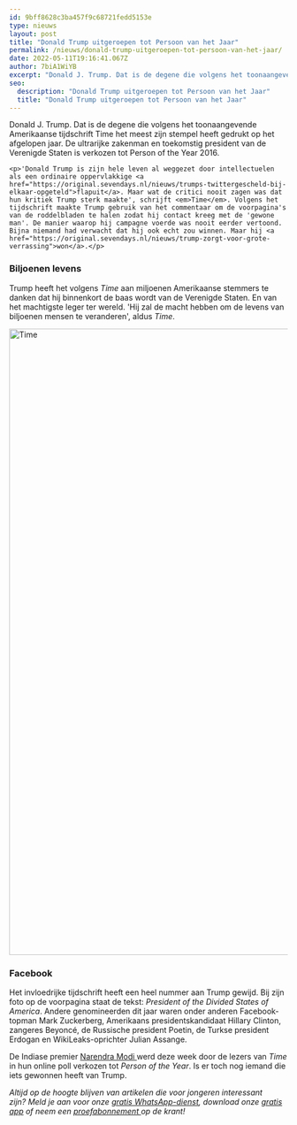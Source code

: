 ```yaml
---
id: 9bff8628c3ba457f9c68721fedd5153e
type: nieuws
layout: post
title: "Donald Trump uitgeroepen tot Persoon van het Jaar"
permalink: /nieuws/donald-trump-uitgeroepen-tot-persoon-van-het-jaar/
date: 2022-05-11T19:16:41.067Z
author: 7biA1WiYB
excerpt: "Donald J. Trump. Dat is de degene die volgens het toonaangevende Amerikaanse tijdschrift Time het meest zijn stempel heeft gedrukt op het afgelopen jaar. De ultrarijke zakenman en toekomstig president van de Verenigde Staten is verkozen tot Person of the Year 2016.  "
seo:
  description: "Donald Trump uitgeroepen tot Persoon van het Jaar"
  title: "Donald Trump uitgeroepen tot Persoon van het Jaar"
---
```

Donald J. Trump. Dat is de degene die volgens het toonaangevende Amerikaanse tijdschrift Time het meest zijn stempel heeft gedrukt op het afgelopen jaar. De ultrarijke zakenman en toekomstig president van de Verenigde Staten is verkozen tot Person of the Year 2016.  

    <p>'Donald Trump is zijn hele leven al weggezet door intellectuelen als een ordinaire oppervlakkige <a href="https://original.sevendays.nl/nieuws/trumps-twittergescheld-bij-elkaar-opgeteld">flapuit</a>. Maar wat de critici nooit zagen was dat hun kritiek Trump sterk maakte', schrijft <em>Time</em>. Volgens het tijdschrift maakte Trump gebruik van het commentaar om de voorpagina's van de roddelbladen te halen zodat hij contact kreeg met de 'gewone man'. De manier waarop hij campagne voerde was nooit eerder vertoond. Bijna niemand had verwacht dat hij ook echt zou winnen. Maar hij <a href="https://original.sevendays.nl/nieuws/trump-zorgt-voor-grote-verrassing">won</a>.</p>
<h3>Biljoenen levens</h3>
<p>Trump heeft het volgens <em>Time</em> aan miljoenen Amerikaanse stemmers te danken dat hij binnenkort de baas wordt van de Verenigde Staten. En van het machtigste leger ter wereld. 'Hij zal de macht hebben om de levens van biljoenen mensen te veranderen', aldus <em>Time</em>. </p>
<p><div class="media media-element-container media-default"><div id="file-299220" class="file file-image file-image-jpeg">

        
  
  <div class="content">
    <img alt="Time" title="Time" height="2048" width="1536" style="width: 850px; height: 1133px;" class="media-element file-default" data-delta="1" src="https://original.sevendays.nl/sites/default/files/CzEuR4IXUAArY_r.jpg%20large_0.jpg">  </div>

  
</div>
</div>
<h3><strong>Facebook</strong></h3>
<p>Het invloedrijke tijdschrift heeft een heel nummer aan Trump gewijd. Bij zijn foto op de voorpagina staat de tekst: <em>President of the Divided States of America</em>. Andere genomineerden dit jaar waren onder anderen Facebook-topman Mark Zuckerberg, Amerikaans presidentskandidaat Hillary Clinton, zangeres Beyoncé, de Russische president Poetin, de Turkse president Erdogan en WikiLeaks-oprichter Julian Assange.</p>
<p>De Indiase premier <a href="https://original.sevendays.nl/nieuws/wordt-supermodi-persoon-van-het-jaar">Narendra Modi </a>werd deze week door de lezers van <em>Time</em> in hun online poll verkozen tot <em>Person of the Year</em>. Is er toch nog iemand die iets gewonnen heeft van Trump. </p>
<p><em>Altijd op de hoogte blijven van artikelen die voor jongeren interessant zijn? Meld je aan voor onze </em><a href="https://original.sevendays.nl/whatsapp"><em>gratis WhatsApp-dienst</em></a><em>, download onze </em><a href="https://original.sevendays.nl/app"><em>gratis app</em></a><em> of neem een </em><a href="https://abonneren.sevendays.nl/abonneren/abonnementen/ae/artikel"><em>proefabonnement </em></a><em>op de krant!</em></p>  
